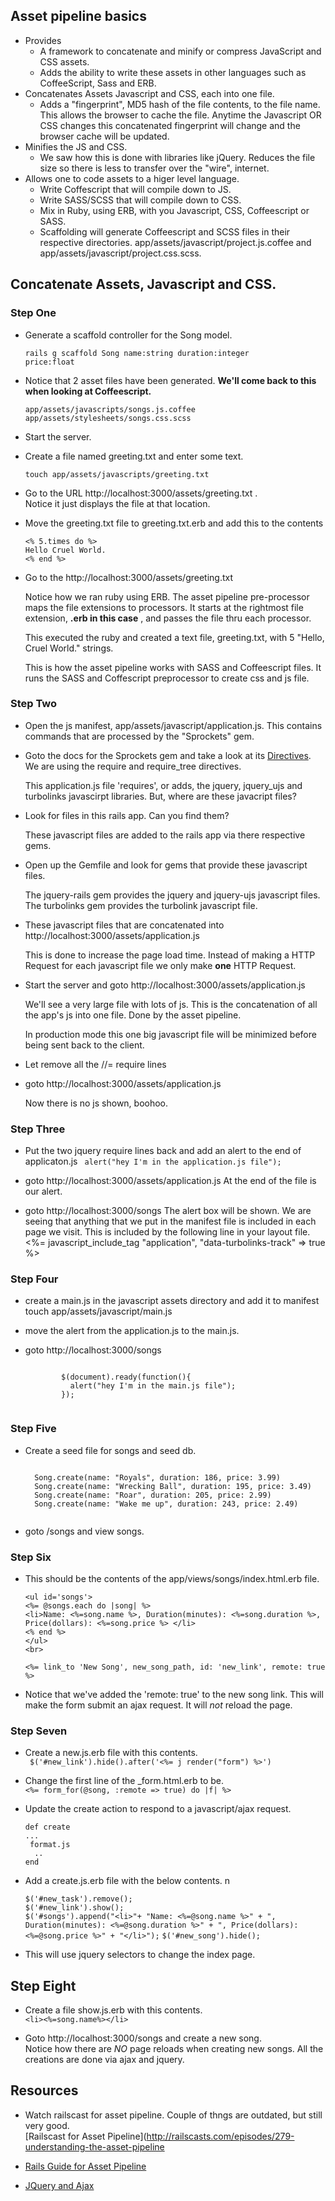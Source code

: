 ## Asset pipeline basics
   * Provides
     * A framework to concatenate and minify or compress JavaScript and CSS assets. 
     * Adds the ability to write these assets in other languages such as CoffeeScript, Sass and ERB.
   * Concatenates Assets Javascript and CSS, each into one file.
     * Adds a "fingerprint", MD5 hash of the file contents, to the file name. 
       This allows the browser to cache the file. Anytime the Javascript OR CSS changes this 
       concatenated fingerprint will change and the browser cache will be updated.
   * Minifies the JS and CSS. 
     * We saw how this is done with libraries like jQuery. Reduces the file size so there is less
     to transfer over the "wire", internet.
   * Allows one to code assets to a higer level language.
     * Write Coffescript that will compile down to JS. 
     * Write SASS/SCSS that will compile down to CSS. 
     * Mix in Ruby, using ERB, with you Javascript, CSS, Coffeescript or SASS.
     * Scaffolding will generate Coffeescript and SCSS files in their respective directories.
       app/assets/javascript/project.js.coffee and app/assets/javascript/project.css.scss. 

## Concatenate Assets, Javascript and CSS.

### Step One

* Generate a scaffold controller for the Song model.
     
     <code>rails g scaffold Song name:string duration:integer price:float</code>

* Notice that 2 asset files have been generated. **We'll come back to this when looking at Coffeescript.**  

	``app/assets/javascripts/songs.js.coffee``  
	``app/assets/stylesheets/songs.css.scss``

* Start the server.
    
* Create a file named greeting.txt and enter some text.

	``touch app/assets/javascripts/greeting.txt``  

* Go to the URL http://localhost:3000/assets/greeting.txt .  
	 Notice it just displays the file at that location.

* Move the greeting.txt file to greeting.txt.erb and add this to the contents

     ``<% 5.times do %>``  
     ``Hello Cruel World.``  
     ``<% end %>``  

*  Go to the http://localhost:3000/assets/greeting.txt
    
    Notice how we ran ruby using ERB. The asset pipeline pre-processor maps the 
    file extensions to processors. It starts at the rightmost file extension, __.erb in this case__ , and passes the file thru each processor.
    
   This executed the ruby and created a text file, greeting.txt, with 5 "Hello, Cruel World." strings.

    This is how the asset pipeline works with SASS and Coffeescript files. It runs
    the SASS and Coffescript preprocessor to create css and js file.


### Step Two  
* Open the js manifest, app/assets/javascript/application.js. This contains commands that are processed by the "Sprockets" gem. 

* Goto the docs for the Sprockets gem and take a look at its [Directives](https://github.com/sstephenson/sprockets#the-directive-processor). We are using the require and require_tree directives.
    
	This application.js file 'requires', or adds, the jquery, jquery_ujs and turbolinks javascirpt libraries. But, where are these javacript files?

* Look for files in this rails app. Can you find them?  

 	These javascript files are added to the rails app via there respective gems. 
 
* Open up the Gemfile and look for gems that provide these javascript files. 

	The jquery-rails gem provides the jquery and jquery-ujs javascript files. The turbolinks gem provides the turbolink javascript file.
	
* These javascript files that are concatenated into  http://localhost:3000/assets/application.js

	This is done to increase the page load time. Instead of making a HTTP Request for each javascript file we only make **one** HTTP Request.


 * Start the server and goto 
     http://localhost:3000/assets/application.js
     
     We'll see a very large file with lots of js. This is the concatenation of all the app's js into one file. Done by the asset pipeline.

	In production mode this one big javascript file will be minimized before being sent back to the client.
	
* Let remove all the //= require lines

* goto http://localhost:3000/assets/application.js  

	Now there is no js shown, boohoo.

### Step Three
* Put the two jquery require lines back and add an alert to the end of applicaton.js
      <code>
        alert("hey I'm in the application.js file");
      </code>      

* goto http://localhost:3000/assets/application.js
      At the end of the file is our alert.

* goto http://localhost:3000/songs
      The alert box will be shown.
    We are seeing that anything that we put in the manifest file is included in each
    page we visit. This is included by the following line in your layout file.
     <%= javascript_include_tag "application", "data-turbolinks-track" => true %>
    
### Step Four  

* create a main.js in the javascript assets directory and add it to manifest
      touch app/assets/javascript/main.js

* move the alert from the application.js to the main.js.

* goto http://localhost:3000/songs

	<code>
	      $(document).ready(function(){  
            alert("hey I'm in the main.js file");  
          });
	</code>
	
### Step Five

* Create a seed file for songs and seed db.  
    
    <code>
    Song.create(name: "Royals", duration: 186, price: 3.99)
    Song.create(name: "Wrecking Ball", duration: 195, price: 3.49)
    Song.create(name: "Roar", duration: 205, price: 2.99)
    Song.create(name: "Wake me up", duration: 243, price: 2.49)
    </code>
    
* goto /songs and view songs.

### Step Six

* This should be the contents of the app/views/songs/index.html.erb file.  
   
    ``<ul id='songs'>``  
    ``<%= @songs.each do |song| %>``  
    ``<li>Name: <%=song.name %>, Duration(minutes): <%=song.duration %>, Price(dollars): <%=song.price %> </li>``  
    ``<% end %>``  
    ``</ul>``  
    ``<br>``  

    ``<%= link_to 'New Song', new_song_path, id: 'new_link', remote: true %>``  
	

* Notice that we've added the 'remote: true' to the new song link. This will make 
    the form submit an ajax request. It will *not* reload the page.

### Step Seven
* Create a new.js.erb file with this contents.  
      `` $('#new_link').hide().after('<%= j render("form") %>')``

* Change the first line of the _form.html.erb to be.    
      `` <%= form_for(@song, :remote => true) do |f| %> ``

* Update the create action to respond to a javascript/ajax request.   

    ``def create``   
    `` ... ``  
    ``  format.js ``  
    ``   .. ``  
    ``end``  
    
* Add a create.js.erb file with the below contents.  n

    ``$('#new_task').remove();``  
    ``$('#new_link').show();``  
    ``$('#songs').append("<li>"+ "Name: <%=@song.name %>" + ", Duration(minutes): <%=@song.duration %>" + ", Price(dollars): <%=@song.price %>" + "</li>");``
    ``$('#new_song').hide();``   

* This will use jquery selectors to change the index page.

## Step Eight

* Create a file show.js.erb with this contents.  
     ``<li><%=song.name%></li>``

* Goto http://localhost:3000/songs and create a new song.  
  Notice how there are *NO* page reloads when creating new songs. All 
   the creations are done via ajax and jquery.

## Resources

* Watch railscast for asset pipeline. Couple of thngs are outdated, but still very good.  
     [Railscast for Asset Pipeline](http://railscasts.com/episodes/279-understanding-the-asset-pipeline

* [Rails Guide for Asset Pipeline](http://guides.rubyonrails.org/asset_pipeline.html)  

* [JQuery and Ajax](http://railscasts.com/episodes/136-jquery-ajax-revised)  
